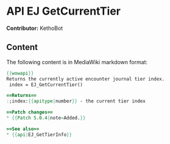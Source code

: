 # API EJ GetCurrentTier

**Contributor:** KethoBot

## Content

The following content is in MediaWiki markdown format:

```mediawiki
{{wowapi}}
Returns the currently active encounter journal tier index.
 index = EJ_GetCurrentTier()

==Returns==
:;index:{{apitype|number}} - the current tier index

==Patch changes==
* {{Patch 5.0.4|note=Added.}}

==See also==
* {{api|EJ_GetTierInfo}}
```